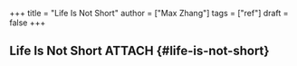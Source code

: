 +++
title = "Life Is Not Short"
author = ["Max Zhang"]
tags = ["ref"]
draft = false
+++

## Life Is Not Short <span class="tag"><span class="ATTACH">ATTACH</span></span> {#life-is-not-short}
